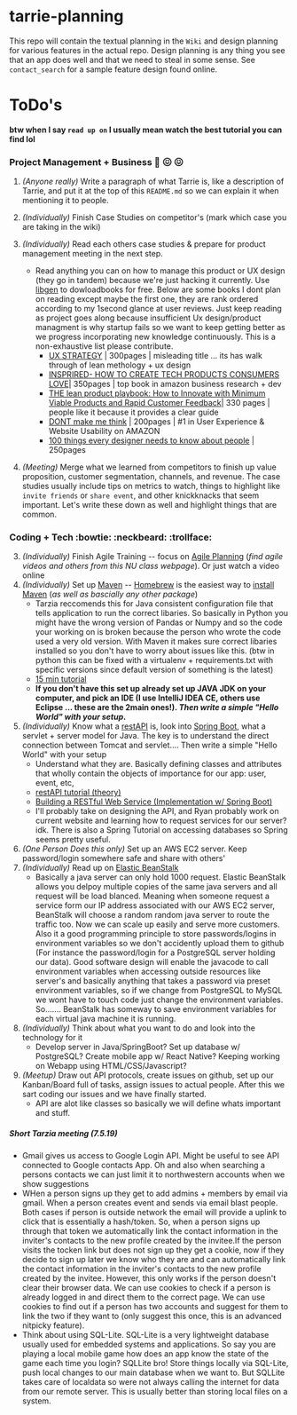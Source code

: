 # tarrie-planning

This repo will contain the textual planning in the `Wiki` and  design planning for various features in the actual repo. Design planning is any thing you see that an app does well and that we need to steal in some sense. See  `contact_search` for a sample feature design found online. 

# ToDo's 
**btw when I say `read up on` I usually mean watch the best tutorial you can find lol**
### Project Management + Business :grimacing: :confounded: :confounded:
1. *(Anyone really)* Write a paragraph of what Tarrie is, like a description of Tarrie, and put it at the top of this `README.md` so we can explain it when mentioning it to people. 
1. *(Individually)* Finish Case Studies on competitor's (mark which case you are taking in the wiki)
2. *(Individually)* Read each others case studies & prepare for product management meeting in the next step.
    - Read anything you can on how to manage this product or UX design (they go in tandem) because we're just hacking it currently.  Use [libgen](http://gen.lib.rus.ec) to dowloadbooks for free. Below are some books I dont plan on reading except maybe the first one, they are rank ordered according to my 1second glance at user reviews. Just keep reading as project goes along because insufficient Ux design/product managment is why startup fails so we want to keep getting better as we progress incorporating new knowledge continuously. This is a non-exhaustive list please contribute.
        - [UX STRATEGY](https://www.amazon.com/UX-Strategy-Innovative-Digital-Products/dp/1449372864/ref=pd_sbs_14_52?_encoding=UTF8&pd_rd_i=1449372864&pd_rd_r=bf2357a2-9ffc-11e9-a93c-6bb543d57023&pd_rd_w=hzgSQ&pd_rd_wg=iUFRZ&pf_rd_p=588939de-d3f8-42f1-a3d8-d556eae5797d&pf_rd_r=4RDMQ3M655SMAYQ82XS6&psc=1&refRID=4RDMQ3M655SMAYQ82XS6) | 300pages | misleading title ... its has walk through of lean methology + ux design
        - [INSPRIRED- HOW TO CREATE TECH PRODUCTS CONSUMERS LOVE](https://www.amazon.com/Things-Designer-People-Voices-Matter/dp/0321767535/ref=pd_sbs_14_3/147-3790180-3484262?_encoding=UTF8&pd_rd_i=0321767535&pd_rd_r=29f3e577-9ffe-11e9-9768-fd03c2f337af&pd_rd_w=4hVlc&pd_rd_wg=dNpq0&pf_rd_p=588939de-d3f8-42f1-a3d8-d556eae5797d&pf_rd_r=4ZW21Y3G7QYS3SQ6Q2TQ&psc=1&refRID=4ZW21Y3G7QYS3SQ6Q2TQ)| 350pages | top book in amazon business research + dev
        - [THE lean product playbook: How to Innovate with Minimum Viable Products and Rapid Customer Feedback](https://www.amazon.com/Lean-Product-Playbook-Innovate-Products/dp/1118960874)| 330 pages | people like it because it provides a clear guide
        - [DONT make me think](https://www.amazon.com/Dont-Make-Think-Revisited-Usability/dp/0321965515/ref=pd_sbs_14_1/147-3790180-3484262?_encoding=UTF8&pd_rd_i=0321965515&pd_rd_r=c89bf61d-9ffc-11e9-b61a-832b178781ff&pd_rd_w=Fw7nj&pd_rd_wg=s75Ay&pf_rd_p=588939de-d3f8-42f1-a3d8-d556eae5797d&pf_rd_r=0PCZHT6S284BSPW7QX9R&psc=1&refRID=0PCZHT6S284BSPW7QX9R) | 200pages | #1  in User Experience & Website Usability on AMAZON
        - [100 things every designer needs to know about people](https://www.amazon.com/Things-Designer-People-Voices-Matter/dp/0321767535/ref=pd_sbs_14_3/147-3790180-3484262?_encoding=UTF8&pd_rd_i=0321767535&pd_rd_r=29f3e577-9ffe-11e9-9768-fd03c2f337af&pd_rd_w=4hVlc&pd_rd_wg=dNpq0&pf_rd_p=588939de-d3f8-42f1-a3d8-d556eae5797d&pf_rd_r=4ZW21Y3G7QYS3SQ6Q2TQ&psc=1&refRID=4ZW21Y3G7QYS3SQ6Q2TQ) | 250pages

2. *(Meeting)* Merge what we learned from competitors to finish up value proposition, customer segmentation, channels, and revenue. The case studies usually include tips on metrics to watch, things to highlight like `invite friends` or `share event`, and other knickknacks that seem important. Let's write these down as well and highlight things that are common. 

### Coding + Tech :bowtie: :neckbeard: :trollface:
3. *(Individually)* Finish Agile Training -- focus on [Agile Planning](https://www.cs.northwestern.edu/academics/courses/394/#hybrid)  (*find agile videos and others from this NU class webpage*). Or just watch a video online
4. *(Individually)* Set up [Maven](https://maven.apache.org/) -- [Homebrew](https://brew.sh/) is the easiest way to [install Maven](https://github.com/rajivkanaujia/alphaworks/wiki/Installing-Maven) (*as well as bascially any other package*)
    - Tarzia reccomends this for Java consistent configuration file that tells application to run the correct libaries. So basically in Python you might have the wrong version of Pandas or Numpy and so the code your working on is broken because the person who wrote the code used a very old version. With Maven it makes sure correct libaries installed so you don't have to worry about issues like this.  (btw in python this can be fixed with a virtualenv + requirements.txt with specific versions since default version of something is the latest)
    - [15 min tutorial](https://spring.io/guides/gs/maven/)
    - **If you don't have this set up already set up JAVA JDK on your computer, and pick an IDE (I use IntelliJ IDEA CE, others use Eclipse ... these are the 2main ones!). *Then write a simple "Hello World" with your setup*.**
5. *(Individually)* Know what a [restAPI](https://restfulapi.net/) is, look into [Spring Boot](https://spring.io/projects/spring-boot/), what a servlet + server model for Java. The key is to understand the direct connection between Tomcat and servlet.... Then write a simple "Hello World" with your setup
    - Understand what they are. Basically defining classes and attributes that wholly contain the objects of importance for our app: user, event, etc,
    - [restAPI tutorial (theory)](http://www.drdobbs.com/web-development/restful-web-services-a-tutorial/240169069)
    - [Building a RESTful Web Service (Implementation w/ Spring Boot)](https://spring.io/guides)
    - I'll probably take on designing the API, and Ryan probably work on current website and learning how to request services for our server? idk. There is also a Spring Tutorial on accessing databases so Spring seems pretty useful.
6. *(One Person Does this only)* Set up an AWS EC2 server. Keep password/login somewhere safe and share with others'
7. *(Individually)* Read up on [Elastic BeanStalk](https://aws.amazon.com/elasticbeanstalk/)
    - Basically a java server can only hold 1000 request. Elastic BeanStalk allows you delpoy multiple copies of the same java servers and all request will be load blanced. Meaning when someone request a service form our IP address associated with our AWS EC2 server, BeanStalk will choose a random random java server to route the traffic too. Now we can scale up easily and serve more customers. Also it a good programming principle to store passwords/logins in environment variables so we don't accidently upload them to github (For instance the password/login for a PostgreSQL server holding our data). Good software design will enable the javacode to call environment variables when accessing outside resources like server's and basically anything that takes a password via preset environment variables, so if we change from PostgreSQL to MySQL we wont have to touch code just change the environment variables. So....... BeanStalk has someway to save environment variables for each virtual java machine it is running. 
7. *(Individually)* Think about what you want to do and look into the technology for it
    - Develop server in Java/SpringBoot? Set up database w/ PostgreSQL? Create mobile app w/ React Native? Keeping working on Webapp using HTML/CSS/Javascript?
7. *(Meetup)* Draw out API protocols, create issues on github, set up our Kanban/Board full of tasks, assign issues to actual people. After this we sart coding our issues and we have finally started. 
    - API are alot like classes so basically we will define whats important and stuff. 




##### Short Tarzia meeting (7.5.19)
- Gmail gives us access to Google Login API. Might be useful to see API connected to Google contacts App. Oh and also when searching a persons contacts we can just limit it to northwestern accounts when we show suggestions
- WHen a person signs up they get to add admins + members by email via gmail. When a person creates event and sends via email blast people. Both cases if person is outside network the email will provide a uplink to click that is essentially a hash/token. So,  when a person signs up through that token we automatically link the contact information in the inviter's contacts to the new profile created by the invitee.If the person visits the tocken link but does not sign up they get a cookie, now if they decide to sign up later we know who they are and can automatically link the contact information in the inviter's contacts to the new profile created by the invitee. However, this only works if the person doesn't clear their browser data. We can use cookies to check if a person is already logged in and direct them to the correct page. We can use cookies to find out if a person has two accounts and suggest for them to link the two if they want to (only suggest this once, this is an advanced nitpicky feature). 
- Think about using SQL-Lite. SQL-Lite is a very lightweight database usually used for embedded systems and applications. So say you are playing a local mobile game how does an app know the state of the game each time you login? SQLLite bro! Store things locally via SQL-Lite, push local changes to our main database when we want to. But SQLLite takes care of localdata so were not always calling the internet for data from our remote server. This is usually better than storing local files on a system. 
